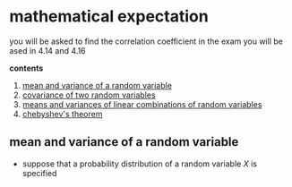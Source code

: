 #  mathematical expectation

you will be asked to find the correlation coefficient in the exam
you will be ased in 4.14 and 4.16

**contents**

1.  [mean and variance of a random variable](#mean-and-variance-of-a-random-variable)
2.  [covariance of two random variables](#covariance-of-two-random-variable)
3.  [means and variances of linear combinations of random variables](#means-and-variances-of-linear-combinations-of-random-variables)
4.  [chebyshev's theorem](#chebyshev's-theorem)

##  mean and variance of a random variable

-  suppose that a probability distribution of a random variable $X$ is specified


